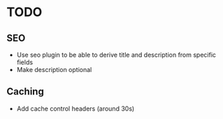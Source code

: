 # TODO

## SEO

- Use seo plugin to be able to derive title and description from specific fields
- Make description optional

## Caching

- Add cache control headers (around 30s)
